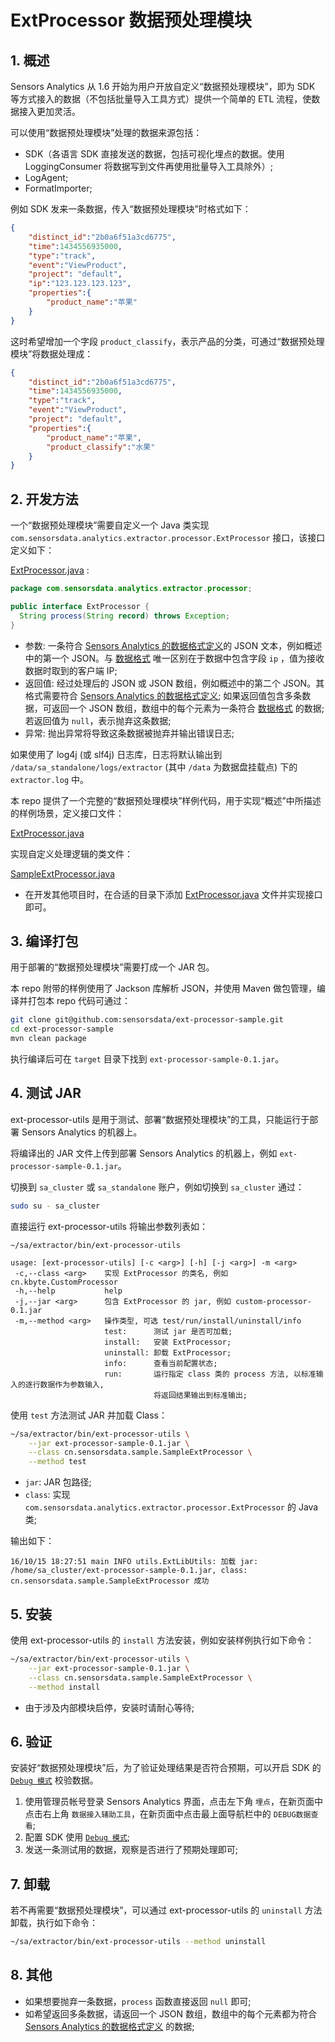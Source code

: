 # ExtProcessor 数据预处理模块

## 1. 概述

Sensors Analytics 从 1.6 开始为用户开放自定义“数据预处理模块”，即为 SDK 等方式接入的数据（不包括批量导入工具方式）提供一个简单的 ETL 流程，使数据接入更加灵活。

可以使用“数据预处理模块”处理的数据来源包括：

* SDK（各语言 SDK 直接发送的数据，包括可视化埋点的数据。使用 LoggingConsumer 将数据写到文件再使用批量导入工具除外）;
* LogAgent;
* FormatImporter;

例如 SDK 发来一条数据，传入“数据预处理模块”时格式如下：

```json
{
    "distinct_id":"2b0a6f51a3cd6775",
    "time":1434556935000,
    "type":"track",
    "event":"ViewProduct",
    "project": "default",
    "ip":"123.123.123.123",
    "properties":{
        "product_name":"苹果"
    }
}
```

这时希望增加一个字段 `product_classify`，表示产品的分类，可通过“数据预处理模块”将数据处理成：

```json
{
    "distinct_id":"2b0a6f51a3cd6775",
    "time":1434556935000,
    "type":"track",
    "event":"ViewProduct",
    "project": "default",
    "properties":{
        "product_name":"苹果",
        "product_classify":"水果"
    }
}
```

## 2. 开发方法

一个“数据预处理模块”需要自定义一个 Java 类实现 `com.sensorsdata.analytics.extractor.processor.ExtProcessor` 接口，该接口定义如下：

[ExtProcessor.java](https://github.com/sensorsdata/ext-processor-sample/blob/master/src/main/java/com/sensorsdata/analytics/extractor/processor/ExtProcessor.java) :

```java
package com.sensorsdata.analytics.extractor.processor;

public interface ExtProcessor {
  String process(String record) throws Exception;
}
```

* 参数: 一条符合 [Sensors Analytics 的数据格式定义](https://www.sensorsdata.cn/manual/data_schema.html)的 JSON 文本，例如概述中的第一个 JSON。与 [数据格式](https://www.sensorsdata.cn/manual/data_schema.html) 唯一区别在于数据中包含字段 `ip` ，值为接收数据时取到的客户端 IP;
* 返回值: 经过处理后的 JSON 或 JSON 数组，例如概述中的第二个 JSON。其格式需要符合 [Sensors Analytics 的数据格式定义](https://www.sensorsdata.cn/manual/data_schema.html); 如果返回值包含多条数据，可返回一个 JSON 数组，数组中的每个元素为一条符合 [数据格式](https://www.sensorsdata.cn/manual/data_schema.html) 的数据; 若返回值为 `null`，表示抛弃这条数据;
* 异常: 抛出异常将导致这条数据被抛弃并输出错误日志;

如果使用了 log4j (或 slf4j) 日志库，日志将默认输出到 `/data/sa_standalone/logs/extractor` (其中 `/data` 为数据盘挂载点) 下的 `extractor.log` 中。

本 repo 提供了一个完整的“数据预处理模块”样例代码，用于实现“概述”中所描述的样例场景，定义接口文件：

[ExtProcessor.java](https://github.com/sensorsdata/ext-processor-sample/blob/master/src/main/java/com/sensorsdata/analytics/extractor/processor/ExtProcessor.java)

实现自定义处理逻辑的类文件：

[SampleExtProcessor.java](https://github.com/sensorsdata/ext-processor-sample/blob/master/src/main/java/cn/sensorsdata/sample/SampleExtProcessor.java)

* 在开发其他项目时，在合适的目录下添加 [ExtProcessor.java](https://github.com/sensorsdata/ext-processor-sample/blob/master/src/main/java/com/sensorsdata/analytics/extractor/processor/ExtProcessor.java) 文件并实现接口即可。

## 3. 编译打包

用于部署的“数据预处理模块”需要打成一个 JAR 包。

本 repo 附带的样例使用了 Jackson 库解析 JSON，并使用 Maven 做包管理，编译并打包本 repo 代码可通过：

```bash
git clone git@github.com:sensorsdata/ext-processor-sample.git
cd ext-processor-sample
mvn clean package
```

执行编译后可在 `target` 目录下找到 `ext-processor-sample-0.1.jar`。

## 4. 测试 JAR

ext-processor-utils 是用于测试、部署“数据预处理模块”的工具，只能运行于部署 Sensors Analytics 的机器上。

将编译出的 JAR 文件上传到部署 Sensors Analytics 的机器上，例如 `ext-processor-sample-0.1.jar`。

切换到 `sa_cluster` 或 `sa_standalone` 账户，例如切换到 `sa_cluster` 通过：

```bash
sudo su - sa_cluster
```

直接运行 ext-processor-utils 将输出参数列表如：

```
~/sa/extractor/bin/ext-processor-utils

usage: [ext-processor-utils] [-c <arg>] [-h] [-j <arg>] -m <arg>
 -c,--class <arg>    实现 ExtProcessor 的类名, 例如 cn.kbyte.CustomProcessor
 -h,--help           help
 -j,--jar <arg>      包含 ExtProcessor 的 jar, 例如 custom-processor-0.1.jar
 -m,--method <arg>   操作类型, 可选 test/run/install/uninstall/info
                     test:      测试 jar 是否可加载;
                     install:   安装 ExtProcessor;
                     uninstall: 卸载 ExtProcessor;
                     info:      查看当前配置状态;
                     run:       运行指定 class 类的 process 方法, 以标准输入的逐行数据作为参数输入,
                                将返回结果输出到标准输出;
```

使用 `test` 方法测试 JAR 并加载 Class：

```bash
~/sa/extractor/bin/ext-processor-utils \
    --jar ext-processor-sample-0.1.jar \
    --class cn.sensorsdata.sample.SampleExtProcessor \
    --method test
```

* `jar`: JAR 包路径;
* `class`: 实现 `com.sensorsdata.analytics.extractor.processor.ExtProcessor` 的 Java 类;

输出如下：

```
16/10/15 18:27:51 main INFO utils.ExtLibUtils: 加载 jar: /home/sa_cluster/ext-processor-sample-0.1.jar, class: cn.sensorsdata.sample.SampleExtProcessor 成功
```

## 5. 安装

使用 ext-processor-utils 的 `install` 方法安装，例如安装样例执行如下命令：

```bash
~/sa/extractor/bin/ext-processor-utils \
    --jar ext-processor-sample-0.1.jar \
    --class cn.sensorsdata.sample.SampleExtProcessor \
    --method install
```

* 由于涉及内部模块启停，安装时请耐心等待;

## 6. 验证

安装好“数据预处理模块”后，为了验证处理结果是否符合预期，可以开启 SDK 的 [`Debug 模式`](https://www.sensorsdata.cn/manual/debug_mode.html) 校验数据。

1. 使用管理员帐号登录 Sensors Analytics 界面，点击左下角 `埋点`，在新页面中点击右上角 `数据接入辅助工具`，在新页面中点击最上面导航栏中的 `DEBUG数据查看`;
2. 配置 SDK 使用 [`Debug 模式`](https://www.sensorsdata.cn/manual/debug_mode.html);
3. 发送一条测试用的数据，观察是否进行了预期处理即可;

## 7. 卸载

若不再需要“数据预处理模块”，可以通过 ext-processor-utils 的 `uninstall` 方法卸载，执行如下命令：

```bash
~/sa/extractor/bin/ext-processor-utils --method uninstall
```

## 8. 其他

* 如果想要抛弃一条数据，`process` 函数直接返回 `null` 即可;
* 如希望返回多条数据，请返回一个 JSON 数组，数组中的每个元素都为符合 [Sensors Analytics 的数据格式定义](https://www.sensorsdata.cn/manual/data_schema.html) 的数据;
